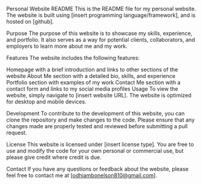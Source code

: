 Personal Website README
This is the README file for my personal website. The website is built using [insert programming language/framework], and is hosted on [github].

Purpose
The purpose of this website is to showcase my skills, experience, and portfolio. It also serves as a way for potential clients, collaborators, and employers to learn more about me and my work.

Features
The website includes the following features:

Homepage with a brief introduction and links to other sections of the website
About Me section with a detailed bio, skills, and experience
Portfolio section with examples of my work
Contact Me section with a contact form and links to my social media profiles
Usage
To view the website, simply navigate to [insert website URL]. The website is optimized for desktop and mobile devices.

Development
To contribute to the development of this website, you can clone the repository and make changes to the code. Please ensure that any changes made are properly tested and reviewed before submitting a pull request.

License
This website is licensed under [insert license type]. You are free to use and modify the code for your own personal or commercial use, but please give credit where credit is due.

Contact
If you have any questions or feedback about the website, please feel free to contact me at [odhiambonelson810@gmail.com].
